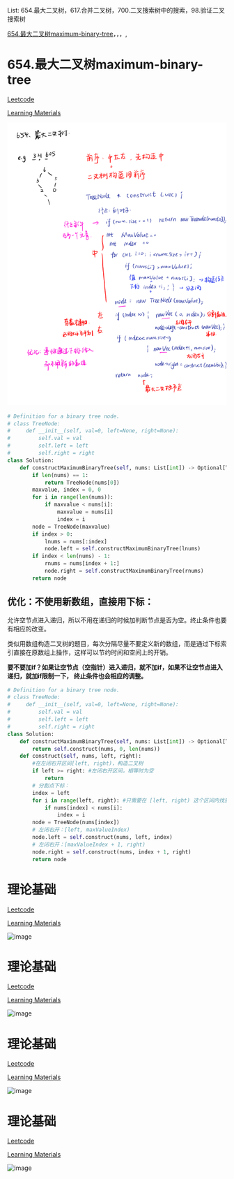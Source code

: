 List: 654.最大二叉树，617.合并二叉树，700.二叉搜索树中的搜索，98.验证二叉搜索树


[654.最大二叉树maximum-binary-tree](#01)，[](#02)，[](#03)，[](#04),[](#05)

# <span id="01">654.最大二叉树maximum-binary-tree</span>

[Leetcode](https://leetcode.cn/problems/maximum-binary-tree/description/) 

[Learning Materials](https://programmercarl.com/0654.%E6%9C%80%E5%A4%A7%E4%BA%8C%E5%8F%89%E6%A0%91.html)

![image](../images/654-maximum-binary-tree.png)

```python
# Definition for a binary tree node.
# class TreeNode:
#     def __init__(self, val=0, left=None, right=None):
#         self.val = val
#         self.left = left
#         self.right = right
class Solution:
    def constructMaximumBinaryTree(self, nums: List[int]) -> Optional[TreeNode]:
        if len(nums) == 1:
            return TreeNode(nums[0])
        maxvalue, index = 0, 0
        for i in range(len(nums)):
            if maxvalue < nums[i]:
                maxvalue = nums[i]
                index = i 
        node = TreeNode(maxvalue)
        if index > 0:
            lnums = nums[:index]
            node.left = self.constructMaximumBinaryTree(lnums)
        if index < len(nums) - 1:
            rnums = nums[index + 1:]
            node.right = self.constructMaximumBinaryTree(rnums)
        return node
```

## 优化：不使用新数组，直接用下标：

允许空节点进入递归，所以不用在递归的时候加判断节点是否为空。终止条件也要有相应的改变。

类似用数组构造二叉树的题目，每次分隔尽量不要定义新的数组，而是通过下标索引直接在原数组上操作，这样可以节约时间和空间上的开销。

**要不要加if？如果让空节点（空指针）进入递归，就不加if，如果不让空节点进入递归，就加if限制一下， 终止条件也会相应的调整。**

```python
# Definition for a binary tree node.
# class TreeNode:
#     def __init__(self, val=0, left=None, right=None):
#         self.val = val
#         self.left = left
#         self.right = right
class Solution:
    def constructMaximumBinaryTree(self, nums: List[int]) -> Optional[TreeNode]:
        return self.construct(nums, 0, len(nums))
    def construct(self, nums, left, right):
        #在左闭右开区间[left, right)，构造二叉树
        if left >= right: #左闭右开区间，相等时为空
            return
        # 分割点下标：
        index = left
        for i in range(left, right): #只需要在 [left, right) 这个区间内找到最大值
            if nums[index] < nums[i]:
                index = i 
        node = TreeNode(nums[index])
        # 左闭右开：[left, maxValueIndex)
        node.left = self.construct(nums, left, index)
        # 左闭右开：[maxValueIndex + 1, right)
        node.right = self.construct(nums, index + 1, right)
        return node
```

# <span id="02">理论基础</span>

[Leetcode]() 

[Learning Materials]()

![image](../images/.png)

# <span id="03">理论基础</span>

[Leetcode]() 

[Learning Materials]()

![image](../images/.png)

# <span id="04">理论基础</span>

[Leetcode]() 

[Learning Materials]()

![image](../images/.png)

# <span id="05">理论基础</span>

[Leetcode]() 

[Learning Materials]()

![image](../images/.png)
